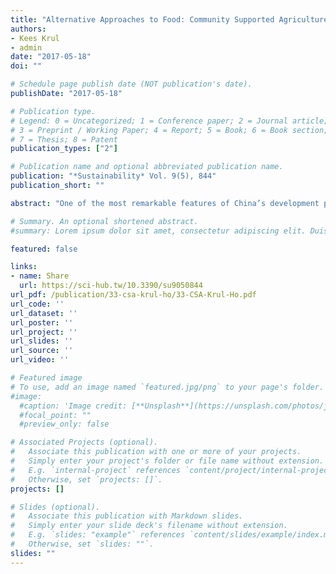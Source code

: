 ```yaml
---
title: "Alternative Approaches to Food: Community Supported Agriculture in Urban China"
authors:
- Kees Krul
- admin
date: "2017-05-18"
doi: ""

# Schedule page publish date (NOT publication's date).
publishDate: "2017-05-18"

# Publication type.
# Legend: 0 = Uncategorized; 1 = Conference paper; 2 = Journal article;
# 3 = Preprint / Working Paper; 4 = Report; 5 = Book; 6 = Book section;
# 7 = Thesis; 8 = Patent
publication_types: ["2"]

# Publication name and optional abbreviated publication name.
publication: "*Sustainability* Vol. 9(5), 844"
publication_short: ""

abstract: "One of the most remarkable features of China’s development path is its large-scale and fast-paced urbanization. As cities already accommodate more than half of China’s population, new challenges to urban food systems have emerged concurrently. Concerns over environmental degradation and food safety have provoked growing dissatisfaction with China’s food regime. Amidst these concerns, the aim of this paper is to study the role of new and alternative approaches to food, focusing in on the question of how community supported agriculture (CSA) can deal with the food-related issues emerging from China’s development. The paper adopts Granovetter’s notions of social embeddedness to describe CSA’s relational role in consumer-farmer dynamics, as well as the structural role within its broader relational context. Empirical data is drawn from surveys distributed among CSA farms, and interviews with key stakeholders in the Chinese CSA movement. The study finds that the model of CSA demonstrates an innovative approach to deal with food safety issues, address sustainability, and operate in an environment where future food demands are most critical. Although the movement’s structural embeddedness is bound by several limitations and contradictions, it is argued that the CSA model offers important insights and adds value into ameliorating China’s food systems."

# Summary. An optional shortened abstract.
#summary: Lorem ipsum dolor sit amet, consectetur adipiscing elit. Duis posuere tellus ac convallis placerat. Proin tincidunt magna sed ex sollicitudin condimentum.

featured: false

links:
- name: Share
  url: https://sci-hub.tw/10.3390/su9050844
url_pdf: /publication/33-csa-krul-ho/33-CSA-Krul-Ho.pdf
url_code: ''
url_dataset: ''
url_poster: ''
url_project: ''
url_slides: ''
url_source: ''
url_video: ''

# Featured image
# To use, add an image named `featured.jpg/png` to your page's folder. 
#image:
  #caption: 'Image credit: [**Unsplash**](https://unsplash.com/photos/jdD8gXaTZsc)'
  #focal_point: ""
  #preview_only: false

# Associated Projects (optional).
#   Associate this publication with one or more of your projects.
#   Simply enter your project's folder or file name without extension.
#   E.g. `internal-project` references `content/project/internal-project/index.md`.
#   Otherwise, set `projects: []`.
projects: []

# Slides (optional).
#   Associate this publication with Markdown slides.
#   Simply enter your slide deck's filename without extension.
#   E.g. `slides: "example"` references `content/slides/example/index.md`.
#   Otherwise, set `slides: ""`.
slides: ""
---
```

